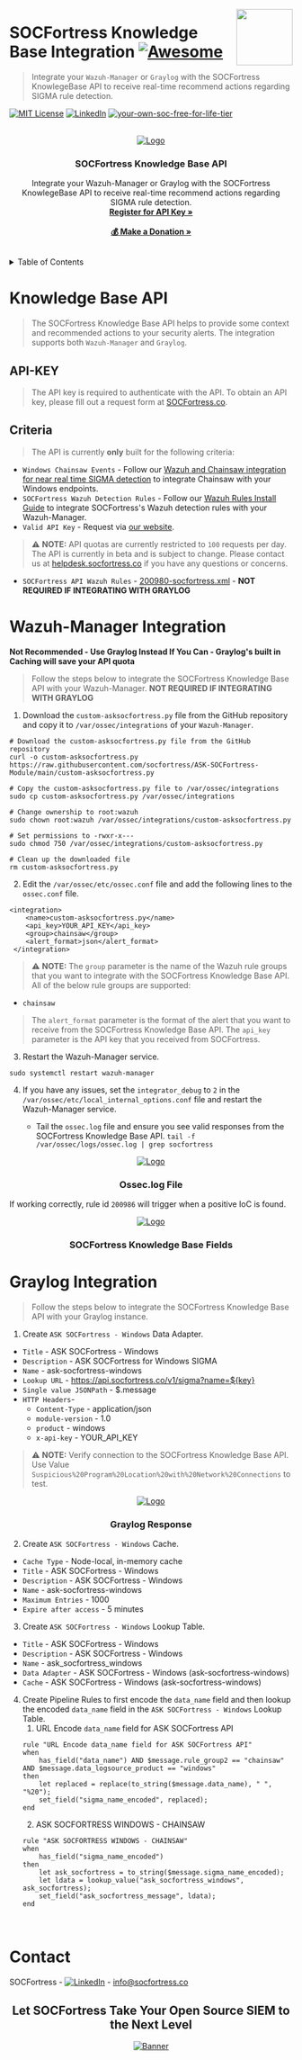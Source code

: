 [<img src="images/logo_orange.svg" align="right" width="100" height="100" />](https://www.socfortress.co/)

# SOCFortress Knowledge Base Integration [![Awesome](https://img.shields.io/badge/SOCFortress-Worlds%20First%20Free%20Cloud%20SOC-orange)](https://www.socfortress.co/trial.html)
> Integrate your `Wazuh-Manager` or `Graylog` with the SOCFortress KnowlegeBase API to receive real-time recommend actions regarding SIGMA rule detection.


[![MIT License][license-shield]][license-url]
[![LinkedIn][linkedin-shield]][linkedin-url]
[![your-own-soc-free-for-life-tier](https://img.shields.io/badge/Get%20Started-Demo%20Walkthrough-orange)](https://youtu.be/2EMb6zYx7_E)

<!-- PROJECT LOGO -->
<br />
<div align="center" width="50" height="50">
  <a href="https://www.socfortress.co/">
    <img src="images/logo_purple_resize.png" alt="Logo">
  </a>

  <h3 align="center">SOCFortress Knowledge Base API</h3>

  <p align="center">
    Integrate your Wazuh-Manager or Graylog with the SOCFortress KnowlegeBase API to receive real-time recommend actions regarding SIGMA rule detection.
    <br />
    <a href="https://www.socfortress.co/request_beta.html"><strong>Register for API Key »</strong></a>
    <br />
    <br />
    <a href="https://paypal.me/socfortress?country.x=US&locale.x=en_US"><strong>💰 Make a Donation »</strong></a>
    <br />
    <br />
  </p>
</div>

<!-- TABLE OF CONTENTS -->
<details>
  <summary>Table of Contents</summary>
  <ol>
    <li>
      <a href="#knowledge-base-api">Knowledge Base API</a>
    </li>
    <li>
      <a href="#wazuh-manager-integration">Wazuh-Manager Integration</a>
    </li>
    <li>
    <a href="#graylog-integration">Graylog Integration</a>
    </li>
  </ol>
</details>



<!-- Knowledge Base API -->
# Knowledge Base API
> The SOCFortress Knowledge Base API helps to provide some context and recommended actions to your security alerts. The integration supports both `Wazuh-Manager` and `Graylog`. 

## API-KEY
> The API key is required to authenticate with the API. To obtain an API key, please fill out a request form at [SOCFortress.co](https://www.socfortress.co/request_beta.html).

## Criteria
> The API is currently **only** built for the following criteria:
* `Windows Chainsaw Events` - Follow our [Wazuh and Chainsaw integration for near real time SIGMA detection](https://medium.com/@socfortress/wazuh-and-chainsaw-integration-for-near-real-time-sigma-detection-6f3e729e892) to integrate Chainsaw with your Windows endpoints.
* `SOCFortress Wazuh Detection Rules` - Follow our [Wazuh Rules Install Guide](https://github.com/socfortress/Wazuh-Rules) to integrate SOCFortress's Wazuh detection rules with your Wazuh-Manager.
* `Valid API Key` - Request via [our website](https://www.socfortress.co/request_beta.html).

> ⚠ **NOTE:** API quotas are currently restricted to `100` requests per day. The API is currently in beta and is subject to change. Please contact us at [helpdesk.socfortress.co](https://servicedesk.socfortress.co/help/2979687893) if you have any questions or concerns.

* `SOCFortress API Wazuh Rules` - [200980-socfortress.xml](https://raw.githubusercontent.com/socfortress/Wazuh-Rules/main/SOCFortress%20API/200980-socfortress.xml) - **NOT REQUIRED IF INTEGRATING WITH GRAYLOG**

<!-- Wazuh-Manager Integration -->
# Wazuh-Manager Integration
**Not Recommended - Use Graylog Instead If You Can - Graylog's built in Caching will save your API quota**
> Follow the steps below to integrate the SOCFortress Knowledge Base API with your Wazuh-Manager. **NOT REQUIRED IF INTEGRATING WITH GRAYLOG**
1. Download the `custom-asksocfortress.py` file from the GitHub repository and copy it to `/var/ossec/integrations` of your `Wazuh-Manager`.

```
# Download the custom-asksocfortress.py file from the GitHub repository
curl -o custom-asksocfortress.py https://raw.githubusercontent.com/socfortress/ASK-SOCFortress-Module/main/custom-asksocfortress.py

# Copy the custom-asksocfortress.py file to /var/ossec/integrations
sudo cp custom-asksocfortress.py /var/ossec/integrations

# Change ownership to root:wazuh
sudo chown root:wazuh /var/ossec/integrations/custom-asksocfortress.py

# Set permissions to -rwxr-x---
sudo chmod 750 /var/ossec/integrations/custom-asksocfortress.py

# Clean up the downloaded file
rm custom-asksocfortress.py
```

2. Edit the `/var/ossec/etc/ossec.conf` file and add the following lines to the `ossec.conf` file.

```
<integration>
    <name>custom-asksocfortress.py</name>
    <api_key>YOUR_API_KEY</api_key>
    <group>chainsaw</group>
    <alert_format>json</alert_format>
 </integration>
```
> ⚠ **NOTE:** The `group` parameter is the name of the Wazuh rule groups that you want to integrate with the SOCFortress Knowledge Base API. All of the below rule groups are supported: 
* `chainsaw`


> The `alert_format` parameter is the format of the alert that you want to receive from the SOCFortress Knowledge Base API. The `api_key` parameter is the API key that you received from SOCFortress.

3. Restart the Wazuh-Manager service.

```
sudo systemctl restart wazuh-manager
```

4. If you have any issues, set the `integrator_debug` to `2` in the `/var/ossec/etc/local_internal_options.conf` file and restart the Wazuh-Manager service.

    * Tail the `ossec.log` file and ensure you see valid responses from the SOCFortress Knowledge Base API. `tail -f /var/ossec/logs/ossec.log | grep socfortress`

<div align="center" width="50" height="50">
  <a href="https://github.com/socfortress/ASK-SOCFortress-Module/blob/main/images/ossec_log.PNG">
    <img src="images/ossec_log.PNG" alt="Logo">
  </a>

  <h3 align="center">Ossec.log File</h3>
  </p>
</div>

If working correctly, rule id `200986` will trigger when a positive IoC is found.

<div align="center" width="50" height="50">
  <a href="https://github.com/socfortress/ASK-SOCFortress-Module/blob/main/images/wazuh_hits.PNG">
    <img src="images/wazuh_hits.PNG" alt="Logo">
  </a>

  <h3 align="center">SOCFortress Knowledge Base Fields</h3>
  </p>
</div>



<!-- Graylog Integration -->
# Graylog Integration
> Follow the steps below to integrate the SOCFortress Knowledge Base API with your Graylog instance.
1. Create `ASK SOCFortress - Windows` Data Adapter.
* `Title` - ASK SOCFortress - Windows
* `Description` - ASK SOCFortress for Windows SIGMA
* `Name` - ask-socfortress-windows
* `Lookup URL` - https://api.socfortress.co/v1/sigma?name=${key}
* `Single value JSONPath` - $.message
* `HTTP Headers`-
    * `Content-Type` - application/json
    * `module-version` - 1.0
    * `product` - windows
    * `x-api-key` - YOUR_API_KEY

> ⚠ **NOTE:** Verify connection to the SOCFortress Knowledge Base API. Use Value `Suspicious%20Program%20Location%20with%20Network%20Connections` to test.

<div align="center" width="50" height="50">
  <a href="https://github.com/socfortress/ASK-SOCFortress-Module/blob/main/images/graylog_response.png">
    <img src="images/graylog_response.PNG" alt="Logo">
  </a>

  <h3 align="center">Graylog Response</h3>
  </p>
</div>

2. Create `ASK SOCFortress - Windows` Cache.
* `Cache Type` - Node-local, in-memory cache
* `Title` - ASK SOCFortress - Windows
* `Description` - ASK SOCFortress - Windows
* `Name` - ask-socfortress-windows
* `Maximum Entries` - 1000
* `Expire after access` - 5 minutes

3. Create `ASK SOCFortress - Windows` Lookup Table.
* `Title` - ASK SOCFortress - Windows
* `Description` - ASK SOCFortress - Windows
* `Name` - ask_socfortress_windows
* `Data Adapter` - ASK SOCFortress - Windows (ask-socfortress-windows)
* `Cache` - ASK SOCFortress - Windows (ask-socfortress-windows)

4. Create Pipeline Rules to first encode the `data_name` field and then lookup the encoded `data_name` field in the `ASK SOCFortress - Windows` Lookup Table.
    1. URL Encode `data_name` field for ASK SOCFortress API
    ```
    rule "URL Encode data_name field for ASK SOCFortress API"
    when
        has_field("data_name") AND $message.rule_group2 == "chainsaw" AND $message.data_logsource_product == "windows"
    then
        let replaced = replace(to_string($message.data_name), " ", "%20");
        set_field("sigma_name_encoded", replaced);
    end
    ```
    2. ASK SOCFORTRESS WINDOWS - CHAINSAW
    ```
    rule "ASK SOCFORTRESS WINDOWS - CHAINSAW"
    when
        has_field("sigma_name_encoded")
    then
        let ask_socfortress = to_string($message.sigma_name_encoded);
        let ldata = lookup_value("ask_socfortress_windows", ask_socfortress);
        set_field("ask_socfortress_message", ldata);
    end
    ```


<br />

<!-- CONTACT -->
# Contact

SOCFortress - [![LinkedIn][linkedin-shield]][linkedin-url] - info@socfortress.co

<div align="center">
  <h2 align="center">Let SOCFortress Take Your Open Source SIEM to the Next Level</h3>
  <a href="https://www.socfortress.co/contact_form.html">
    <img src="images/Email%20Banner.png" alt="Banner">
  </a>


</div>




<!-- MARKDOWN LINKS & IMAGES -->
<!-- https://www.markdownguide.org/basic-syntax/#reference-style-links -->
[contributors-shield]: https://img.shields.io/github/contributors/socfortress/Wazuh-Rules
[contributors-url]: https://github.com/socfortress/Wazuh-Rules/graphs/contributors
[forks-shield]: https://img.shields.io/github/forks/socfortress/Wazuh-Rules
[forks-url]: https://github.com/socfortress/Wazuh-Rules/network/members
[stars-shield]: https://img.shields.io/github/stars/socfortress/Wazuh-Rules
[stars-url]: https://github.com/socfortress/Wazuh-Rules/stargazers
[issues-shield]: https://img.shields.io/github/issues/othneildrew/Best-README-Template.svg?style=for-the-badge
[issues-url]: https://github.com/othneildrew/Best-README-Template/issues
[license-shield]: https://img.shields.io/badge/Help%20Desk-Help%20Desk-blue
[license-url]: https://servicedesk.socfortress.co/help/2979687893
[linkedin-shield]: https://img.shields.io/badge/Visit%20Us-www.socfortress.co-orange
[linkedin-url]: https://www.socfortress.co/
